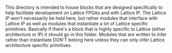 

This directory is intended to house blocks that are designed specifically to help facilitate development on Lattice FPGAs and with Lattice IP.
The Lattice IP won't necessarily be held here, but rather modules that interface with Lattice IP as well as modules that instantiate a lot of Lattice specific primitives.
Basically if there's a block that is highly specific to Lattice (either architecture or IP) it should go in this folder.
Modules that are written to infer rather than instantiate DON'T belong here unless they can only infer Lattice architecture specific primitives.